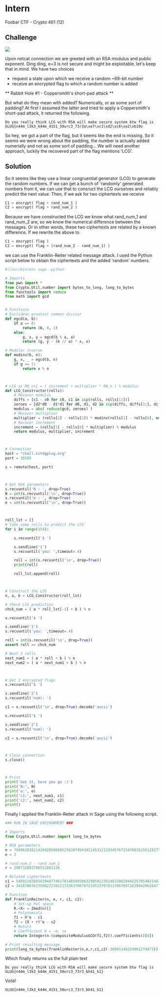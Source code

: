 # Intern

Foobar CTF - Crypto 461 (12)

## Challenge

![](Intern.png)

Upon netcat connection we are greeted with an RSA modulus and public exponent. Ding ding, e=3 is not secure and might be exploitable, let's keep that in mind. We have two choices
- request a state upon which we receive a random \~69-bit number
- receive an encrypted flag to which a random number is added

** Rabbit Hole #1 - Coppersmith's short-pad attack **

But what do they mean with added? Numerically, or as some sort of padding? At first I assumed the latter and tried to apply a Coppersmith's short-pad attack, it returned the following.

```
Do you really think LCG with RSA will make secure system btw flag is GLUG{n44m_l3k3_k44m_4151_50urc3_73r3a\xe7\xc1\xd2\xc6\xe2\xb19o
```

So hey, we got a part of the flag, but it seems like the end is missing. So it seems we were wrong about the padding, the number is actually added numerially and not as some sort of padding... We will need another approach, luckily the recovered part of the flag mentions 'LCG'.

## Solution

So it seems like they use a linear congruential generator (LCG) to generate the random numbers. If we can get a bunch of 'randomly' generated numbers from it, we can use that to consruct the LCG ourselves and reliably predict the next value. Then, if we ask for two ciphertexts we receive
```py
C1 = encrypt( flag + rand_num_1 )
C2 = encrypt( flag + rand_num_2 )
```

Because we have constructed the LCG we know what rand_num_1 and rand_num_2 are, so we know the numerical difference between the messages. Or in other words, these two ciphertexts are related by a known difference. If we rewrite the above to
```py
C1 = encrypt( flag )
C2 = encrypt( flag + (rand_num_2 - rand_num_1) )
```
we can use the Franklin-Reiter related message attack. I used the Python script below to obtain the ciphertexts and the added 'random' numbers.

```py
#!/usr/bin/env sage -python

# Imports
from pwn import *
from Crypto.Util.number import bytes_to_long, long_to_bytes
from functools import reduce
from math import gcd


# Functions
# Euclidean greatest common divisor
def egcd(a, b):
    if a == 0:
        return (b, 0, 1)
    else:
        g, x, y = egcd(b % a, a)
        return (g, y - (b // a) * x, x)

# Modular inverse
def modinv(b, n):
    g, x, _ = egcd(b, n)
    if g == 1:
        return x % n



# LCG as RN_n+1 = ( increment + multiplier * RN_n ) % modulus
def LCG_Constructor(rolls):
    # Recover modulus
    diffs = [c1 - c0 for c0, c1 in zip(rolls, rolls[1:])]
    zeroes = [d2*d0 - d1*d1 for d0, d1, d2 in zip(diffs, diffs[1:], diffs[2:])]
    modulus = abs( reduce(gcd, zeroes) )
    # Recover multiplier
    multiplier = (rolls[2] - rolls[1]) * modinv(rolls[1] - rolls[0], modulus) % modulus
    # Recover increment
    increment = (rolls[1] - rolls[0] * multiplier) % modulus
    return modulus, multiplier, increment



# Connection
host = "chall.nitdgplug.org"
port = 30205

s = remote(host, port)



# Get RSA parameters
s.recvuntil('N : ', drop=True)
N = int(s.recvuntil('\n', drop=True))
s.recvuntil('e : ', drop=True)
e = int(s.recvuntil('\n', drop=True))



roll_lst = []
# Take some rolls to predict the LCG
for i in range(154):

	s.recvuntil('$ ')

	s.sendline('1')
	s.recvuntil('you: ',timeout=.4)

	roll = int(s.recvuntil('\n', drop=True))
	print(roll)

	roll_lst.append(roll)



# Construct the LCG
n, a, b = LCG_Constructor(roll_lst)

# Check LCG prediction
chck_num = ( a * roll_lst[-1] + b ) % n

s.recvuntil('$ ')

s.sendline('1')
s.recvuntil('you: ',timeout=.4)

roll = int(s.recvuntil('\n', drop=True))
assert roll == chck_num

# Next 2 rolls
next_num1 = ( a * roll + b ) % n
next_num2 = ( a * next_num1 + b ) % n



# Get 2 encrypted flags
s.recvuntil('$ ')

s.sendline('2')
s.recvuntil('num): ')

c1 = s.recvuntil('\n', drop=True).decode('ascii')

s.recvuntil('$ ')

s.sendline('2')
s.recvuntil('num): ')

c2 = s.recvuntil('\n', drop=True).decode('ascii')



# Close connection
s.close()



# Print
print('Got it, here you go :)')
print('N:', N)
print('e:', e)
print('c1:', next_num1, c1)
print('c2:', next_num2, c2)
print()
```

Finally I applied the Franklin-Reiter attack in Sage using the following script.

```py
### RUN IN SAGE ENVIRONMENT ###

# Imports
from Crypto.Util.number import long_to_bytes

# RSA parameters
n = 79486203821426028598805256387454301145312119345767154768161561282750473121395476088815015288993336899624516908888291057610536957748502868167459132342106961091464094174400211502823356761413226800969654388200072883977601040106965234133288388244188970137876019799151801492307027992561414119837032040050310555187
e = 3

# rand_num_2 - rand_num_1
r = 208732893796551881126

# Related ciphertexts
c1 = 54892102885039487746178146580508329859123624015062804225705482148116729355525968429152413761851271370225380882724293719232984941210965881777485836530629674733375126695082166730923577189943830294930401328679772965774332133586651957331193237277451038932729530547826084219376694057278693870361639537597935249060
c2 = 34187803623506222391213336376670721052370781139676971628942062647777140557100223193332932101243633376990276162735282349044471911100017393688213971791769933659673978724217736987559901639431013723480823478025917941431984864923370289703750222505185000243981522353669741842669924899861009155239277561793060367287

# Function
def FranklinReiter(n, e, r, c1, c2):
	# Set-up Pol space
    R.<X> = Zmod(n)[]
    # Polynomials
    f1 = X^e - c1
    f2 = (X + r)^e - c2
    # Return
    # Coefficient 0 = -m, so
    return Integer(n-(compositeModulusGCD(f1,f2)).coefficients()[0])

# Print resulting message
print(long_to_bytes(franklinReiter(n,e,r,c1,c2)-38991140224961274973))
```
Which finally returns us the full plain text
```
Do you really think LCG with RSA will make secure system btw flag is GLUG{n44m_l3k3_k44m_4151_50urc3_73r3_bh41_k1}
```
Voilá!
```
GLUG{n44m_l3k3_k44m_4151_50urc3_73r3_bh41_k1}
```